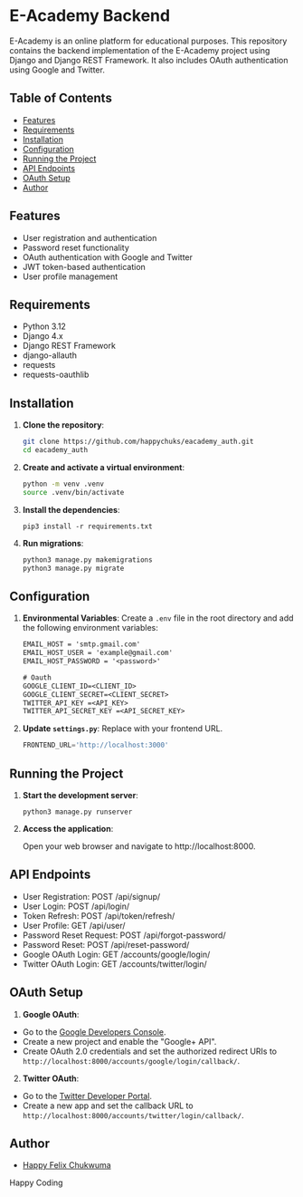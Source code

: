 # E-Academy Backend

E-Academy is an online platform for educational purposes. This repository contains the backend implementation of the E-Academy project using Django and Django REST Framework. It also includes OAuth authentication using Google and Twitter.

## Table of Contents

- [Features](#features)
- [Requirements](#requirements)
- [Installation](#installation)
- [Configuration](#configuration)
- [Running the Project](#running-the-project)
- [API Endpoints](#api-endpoints)
- [OAuth Setup](#oauth-setup)
- [Author](#author)

## Features

- User registration and authentication
- Password reset functionality
- OAuth authentication with Google and Twitter
- JWT token-based authentication
- User profile management

## Requirements

- Python 3.12
- Django 4.x
- Django REST Framework
- django-allauth
- requests
- requests-oauthlib

## Installation

1. **Clone the repository**:

   ```bash
   git clone https://github.com/happychuks/eacademy_auth.git
   cd eacademy_auth
   ```

2. **Create and activate a virtual environment**:

   ```bash
   python -m venv .venv
   source .venv/bin/activate
   ```

3. **Install the dependencies**:

    `pip3 install -r requirements.txt`

4. **Run migrations**:

    ```bash 
    python3 manage.py makemigrations
    python3 manage.py migrate
    ```

## Configuration

1. **Environmental Variables**:
    Create a `.env` file in the root directory and add the following environment variables:

    ```txt
    EMAIL_HOST = 'smtp.gmail.com'
    EMAIL_HOST_USER = 'example@gmail.com'
    EMAIL_HOST_PASSWORD = '<password>'

    # Oauth 
    GOOGLE_CLIENT_ID=<CLIENT_ID>
    GOOGLE_CLIENT_SECRET=<CLIENT_SECRET>
    TWITTER_API_KEY =<API_KEY>
    TWITTER_API_SECRET_KEY =<API_SECRET_KEY>
    ```


2. **Update `settings.py`**:
    Replace with your frontend URL.

    ```python
    FRONTEND_URL='http://localhost:3000'
    ```

## Running the Project

1. **Start the development server**:

    `python3 manage.py runserver`

2. **Access the application**:

    Open your web browser and navigate to http://localhost:8000.

## API Endpoints

- User Registration: POST /api/signup/
- User Login: POST /api/login/
- Token Refresh: POST /api/token/refresh/
- User Profile: GET /api/user/
- Password Reset Request: POST /api/forgot-password/
- Password Reset: POST /api/reset-password/
- Google OAuth Login: GET /accounts/google/login/
- Twitter OAuth Login: GET /accounts/twitter/login/

## OAuth Setup

1. **Google OAuth**:

- Go to the [Google Developers Console](https://console.developers.google.com/).
- Create a new project and enable the "Google+ API".
- Create OAuth 2.0 credentials and set the authorized redirect URIs to `http://localhost:8000/accounts/google/login/callback/`.

2. **Twitter OAuth**:

- Go to the [Twitter Developer Portal](https://developer.twitter.com/).
- Create a new app and set the callback URL to `http://localhost:8000/accounts/twitter/login/callback/`.

## Author

- [Happy Felix Chukwuma](https://codewithfelix.vercel.app/)

Happy Coding